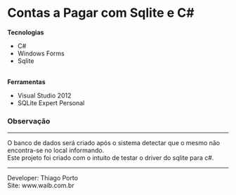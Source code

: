 Contas a Pagar com Sqlite e C#
==========================
<b>Tecnologias</b>
<ul>
<li>C#</li>
<li>Windows Forms</li>
<li>Sqlite</li>
</ul>
<br>
<b>Ferramentas</b>
<ul>
<li>Visual Studio 2012</li>
<li>SQLite Expert Personal</li>
</ul>
<h3>Observação</h3>
<hr>
O banco de dados será criado após o sistema detectar que o mesmo não encontra-se no local informando.
<br>
Este projeto foi criado com o intuito de testar o driver do sqlite para c#.
<hr>
Developer: Thiago Porto <thiago@waib.com.br>
<br>
Site: www.waib.com.br
